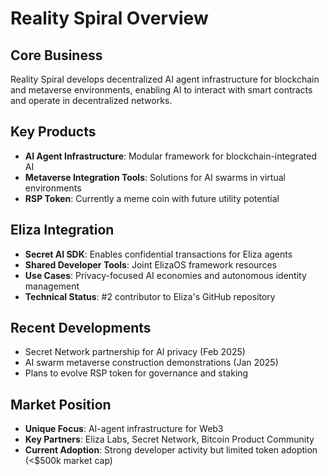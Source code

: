# Reality Spiral Overview

## Core Business

Reality Spiral develops decentralized AI agent infrastructure for blockchain and metaverse environments, enabling AI to interact with smart contracts and operate in decentralized networks.

## Key Products

- **AI Agent Infrastructure**: Modular framework for blockchain-integrated AI
- **Metaverse Integration Tools**: Solutions for AI swarms in virtual environments
- **RSP Token**: Currently a meme coin with future utility potential

## Eliza Integration

- **Secret AI SDK**: Enables confidential transactions for Eliza agents
- **Shared Developer Tools**: Joint ElizaOS framework resources
- **Use Cases**: Privacy-focused AI economies and autonomous identity management
- **Technical Status**: #2 contributor to Eliza's GitHub repository

## Recent Developments

- Secret Network partnership for AI privacy (Feb 2025)
- AI swarm metaverse construction demonstrations (Jan 2025)
- Plans to evolve RSP token for governance and staking

## Market Position

- **Unique Focus**: AI-agent infrastructure for Web3
- **Key Partners**: Eliza Labs, Secret Network, Bitcoin Product Community
- **Current Adoption**: Strong developer activity but limited token adoption (<$500k market cap)
